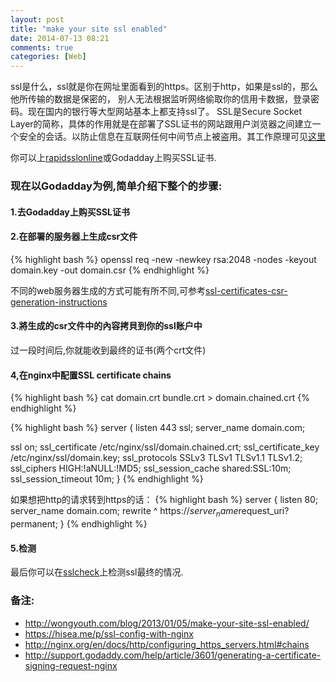 ```yaml
---
layout: post
title: "make your site ssl enabled"
date: 2014-07-13 08:21
comments: true
categories: [Web]
---
```


ssl是什么，ssl就是你在网址里面看到的https。区别于http，如果是ssl的，那么他所传输的数据是保密的， 别人无法根据监听网络偷取你的信用卡数据，登录密码。现在国内的银行等大型网站基本上都支持ssl了。
SSL是Secure Socket Layer的简称，具体的作用就是在部署了SSL证书的网站跟用户浏览器之间建立一个安全的会话。以防止信息在互联网任何中间节点上被盗用。其工作原理可见[这里](https://zh.wikipedia.org/wiki/%E5%AE%89%E5%85%A8%E5%A5%97%E6%8E%A5%E5%B1%82)

你可以上[rapidsslonline](https://www.rapidsslonline.com/)或Godadday上购买SSL证书.

### 现在以Godadday为例,简单介绍下整个的步骤:
#### 1.去Godadday上购买SSL证书
#### 2.在部署的服务器上生成csr文件
{% highlight bash %}
openssl req -new -newkey rsa:2048 -nodes -keyout domain.key -out domain.csr
{% endhighlight %}

不同的web服务器生成的方式可能有所不同,可参考[ssl-certificates-csr-generation-instructions](http://support.godaddy.com/help/category/746/ssl-certificates-csr-generation-instructions)
#### 3.將生成的csr文件中的內容拷貝到你的ssl账户中
过一段时间后,你就能收到最终的证书(两个crt文件)
#### 4,在nginx中配置SSL certificate chains
{% highlight bash %}
cat domain.crt bundle.crt > domain.chained.crt
{% endhighlight %}

{% highlight bash %}
server {
  listen 443 ssl;
  server_name domain.com;

  ssl                 on;
  ssl_certificate     /etc/nginx/ssl/domain.chained.crt;
  ssl_certificate_key /etc/nginx/ssl/domain.key;
  ssl_protocols       SSLv3 TLSv1 TLSv1.1 TLSv1.2;
  ssl_ciphers         HIGH:!aNULL:!MD5;
  ssl_session_cache    shared:SSL:10m;
  ssl_session_timeout  10m;
}
{% endhighlight %}

如果想把http的请求转到https的话：
{% highlight bash %}
server {
  listen      80;
  server_name domain.com;
  rewrite     ^ https://$server_name$request_uri? permanent;
}
{% endhighlight %}

#### 5.检测
最后你可以在[sslcheck](https://sslcheck.casecurity.org)上检测ssl最终的情况.

### 备注:
* http://wongyouth.com/blog/2013/01/05/make-your-site-ssl-enabled/
* https://hisea.me/p/ssl-config-with-nginx
* http://nginx.org/en/docs/http/configuring_https_servers.html#chains
* http://support.godaddy.com/help/article/3601/generating-a-certificate-signing-request-nginx
